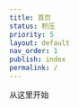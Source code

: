 ```yaml
---
title: 首页
status: 积压
priority: 5
layout: default
nav_order: 1
publish: index
permalink: /
---
```


从这里开始